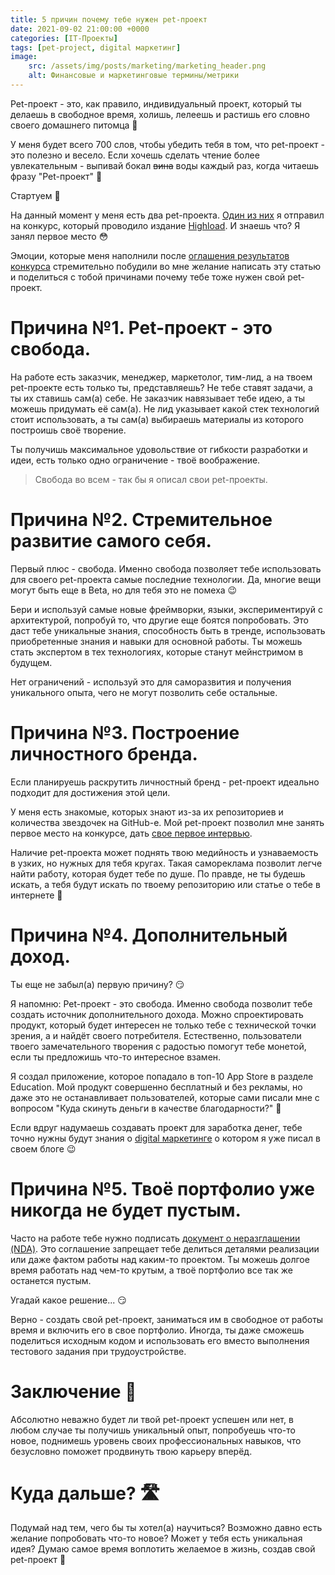 ```yaml
---
title: 5 причин почему тебе нужен pet-проект
date: 2021-09-02 21:00:00 +0000
categories: [IT-Проекты]
tags: [pet-project, digital маркетинг]
image:
    src: /assets/img/posts/marketing/marketing_header.png
    alt: Финансовые и маркетинговые термины/метрики
---
```

Pet-проект - это, как правило, индивидуальный проект, который ты делаешь в свободное время, холишь, лелеешь и растишь его словно своего домашнего питомца 🐶

У меня будет всего 700 слов, чтобы убедить тебя в том, что pet-проект - это полезно и весело. Если хочешь сделать чтение более увлекательным - выпивай бокал ~~вина~~ воды каждый раз, когда читаешь фразу "Pet-проект" 🤪

Стартуем 🔫

На данный момент у меня есть два pet-проекта. [Один из них](https://apps.apple.com/ua/app/medkrok/id1515141600) я отправил на конкурс, который проводило издание [Highload](https://highload.today). И знаешь что? Я занял первое место 😳

Эмоции, которые меня наполнили после [оглашения результатов конкурса](https://mc.today/my-sobrali-20-lichnyh-proektov-razrabotchikov-na-konkurs-uznajte-kto-pobedil-i-vyigral-iphone/) стремительно побудили во мне желание написать эту статью и поделиться с тобой причинами почему тебе тоже нужен свой pet-проект.

# Причина №1. Pet-проект - это свобода.

На работе есть заказчик, менеджер, маркетолог, тим-лид, а на твоем pet-проекте есть только ты, представляешь? Не тебе ставят задачи, а ты их ставишь сам(а) себе. Не заказчик навязывает тебе идею, а ты можешь придумать её сам(а). Не лид указывает какой стек технологий стоит использовать, а ты сам(а) выбираешь материалы из которого построишь своё творение.

Ты получишь максимальное удовольствие от гибкости разработки и идеи, есть только одно ограничение - твоё воображение.

> Свобода во всем - так бы я описал свои pet-проекты.

# Причина №2. Стремительное развитие самого себя.

Первый плюс - свобода. Именно свобода позволяет тебе использовать для своего pet-проекта самые последние технологии. Да, многие вещи могут быть еще в Beta, но для тебя это не помеха 😉

Бери и используй самые новые фреймворки, языки, экспериментируй с архитектурой, попробуй то, что другие еще боятся попробовать. Это даст тебе уникальные знания, способность быть в тренде, использовать приобретенные знания и навыки для основной работы. Ты можешь стать экспертом в тех технологиях, которые станут мейнстримом в будущем.

Нет ограничений - используй это для саморазвития и получения уникального опыта, чего не могут позволить себе остальные.

# Причина №3. Построение личностного бренда.

Если планируешь раскрутить личностный бренд - pet-проект идеально подходит для достижения этой цели.

У меня есть знакомые, которых знают из-за их репозиториев и количества звездочек на GitHub-е. Мой pet-проект позволил мне занять первое место на конкурсе, дать [свое первое интервью](https://highload.today/studenty-sprashivali-kuda-skinut-dengi-chtoby-otblagodarit-kak-pet-proekt-prines-ukrainskomu-razrabotchiku-priznanie-i-popal-v-top-app-store/).

Наличие pet-проекта может поднять твою медийность и узнаваемость в узких, но нужных для тебя кругах. Такая самореклама позволит легче найти работу, которая будет тебе по душе. По правде, не ты будешь искать, а тебя будут искать по твоему репозиторию или статье о тебе в интернете 💪

# Причина №4. Дополнительный доход.

Ты еще не забыл(а) первую причину? 😏

Я напомню: Pet-проект - это свобода. Именно свобода позволит тебе создать источник дополнительного дохода. Можно спроектировать продукт, который будет интересен не только тебе с технической точки зрения, а и найдёт своего потребителя. Естественно, пользователи твоего замечательного творения с радостью помогут тебе монетой, если ты предложишь что-то интересное взамен.

Я создал приложение, которое попадало в топ-10 App Store в разделе Education. Мой продукт совершенно бесплатный и без рекламы, но даже это не останавливает пользователей, которые сами писали мне с вопросом "Куда скинуть деньги в качестве благодарности?" 🤯

Если вдруг надумаешь создавать проект для заработка денег, тебе точно нужны будут знания о [digital маркетинге](https://www.vladkhambir.com/posts/digital-marketing-for-engineers/) о котором я уже писал в своем блоге 😉

# Причина №5. Твоё портфолио уже никогда не будет пустым.

Часто на работе тебе нужно подписать [документ о неразглашении (NDA)](https://ru.wikipedia.org/wiki/Соглашение_о_неразглашении). Это соглашение запрещает тебе делиться деталями реализации или даже фактом работы над каким-то проектом. Ты можешь долгое время работать над чем-то крутым, а твоё портфолио все так же останется пустым.

Угадай какое решение... 😏

Верно - создать свой pet-проект, заниматься им в свободное от работы время и включить его в свое портфолио. Иногда, ты даже сможешь поделиться исходным кодом и использовать его вместо выполнения тестового задания при трудоустройстве.

# Заключение 🔑

Абсолютно неважно будет ли твой pet-проект успешен или нет, в любом случае ты получишь уникальный опыт, попробуешь что-то новое, поднимешь уровень своих профессиональных навыков, что безусловно поможет продвинуть твою карьеру вперёд.

# Куда дальше? 🛣

Подумай над тем, чего бы ты хотел(а) научиться? Возможно давно есть желание попробовать что-то новое? Может у тебя есть уникальная идея? Думаю самое время воплотить желаемое в жизнь, создав свой pet-проект 🙌
